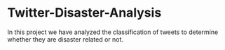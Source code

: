 # Twitter-Disaster-Analysis
In this project we have analyzed the classification of tweets to determine whether they are disaster related or not.
